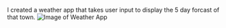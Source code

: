 I created a weather app that takes user input to display the 5 day forcast of that town.
![Image of Weather App]()
